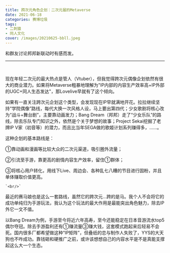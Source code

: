 ```yaml
---
title: 跨次元角色企划：二次元届的Metaverse
date: 2021-06-18
categories: 赛博垃圾
tags: 
- 二刺猿
- 同人文化
cover: /images/20210625-bbll.jpeg
---
```

和群友讨论邦邦新联动时有感而发。

<!--more-->

---

<br/>

现在年轻二次元的最大热点是管人（Vtuber），但我觉得跨次元偶像企划依然有很大的商业潜力。如果将Metaverse粗暴地理解为"IP内部的内容生产效率高+IP外部的UGC+同人生态发达"，那Lovelive早就有了这个倾向。

如果有一直关注跨次元企划这个类型，会发现现在IP早就满地开花。拉拉继续坚持“学院偶像”路线，每代大换一次风格人设，马上要出第四代；少女歌剧将核心改为“战斗+舞台剧”，主要靠动画发力；Bang Dream（邦邦）走了“少女乐队”的路线，除去乐队专门知识之外，依然是个关于梦想的故事；Project Sekai挖掘了老牌IP V家（初音等）的潜力，而且比当年SEGA做的歌姬计划系列赚得多，……。

这种企划的基本路线是：

①靠动画和漫画等比较大众的二次元渠道，吸引圈外流量；

②引流至手游，靠更高的剧情内容生产效率，留住①群体；

③将核心用户转化，用线下Live、周边会、各种乱七八糟的节目进行固粉，并且单体赚取价值更高。

    `<br/>`

最近的赛马娘也是这么一套路线，虽然它的跨次元…跨的是马。我个人不会将它的成功单纯归为手游玩法，我认为这个玩法的最大作用是最能突出角色魅力，除去IP外它一文不值。

以Bang Dream为例，手游至今将近六年高寿，至今还能稳定在日本音游流水top5偶尔夺冠。除去手游盈利还有①赚流量③赚大钱，这套模式跑起来后轻易不会死。国内很多厂都希望做这种“IP矩阵”，但叠纸的恋与制作人失败了，YYS的大天狗也不咋成功。靠钱砸和硬推广之前，或许该想想自己的内容水平是不是真能支撑起这么大一个生态。

<br/>
